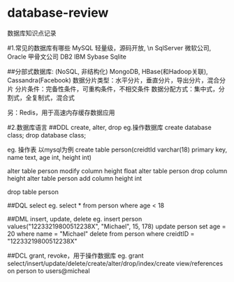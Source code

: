 # database-review
数据库知识点记录

#1.常见的数据库有哪些
MySQL 轻量级，源码开放, \n
SqlServer 微软公司, 
Oracle 甲骨文公司
DB2 IBM
Sybase
Sqlite

##分部式数据库:
(NoSQL, 非结构化)
MongoDB, HBase(和Hadoop关联), Cassandra(Facebook)
数据分片类型：水平分片，垂直分片，导出分片，混合分片
    分片条件：完备性条件，可重构条件，不相交条件
数据分配方式：集中式，分割式，全复制式，混合式

另：Redis，用于高速内存缓存数据应用

#2.数据库语言
##DDL 
create, alter, drop
eg.操作数据库
create database class;
drop database class;

eg. 操作表
以mysql为例
create table person(creidtId varchar(18) primary key, name text, age int, height int)

alter table person modify column height float
alter table person drop column height
alter table person add column height int

drop table person

##DQL
select
eg.
select * from person where age < 18

##DML
insert, update, delete
eg.
insert person values("12233219800512238X", "Michael", 15, 178)
update person set age = 20 where name = "Michael"
delete from person where creidtID = "12233219800512238X"

##DCL
grant, revoke，用于操作数据库
eg.
grant select/insert/update/delete/create/alter/drop/index/create view/references on person to users@micheal